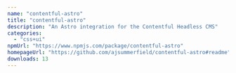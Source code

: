 ```yaml
---
name: "contentful-astro"
title: "contentful-astro"
description: "An Astro integration for the Contentful Headless CMS"
categories:
  - "css+ui"
npmUrl: "https://www.npmjs.com/package/contentful-astro"
homepageUrl: "https://github.com/ajsummerfield/contentful-astro#readme"
downloads: 13
---
```

